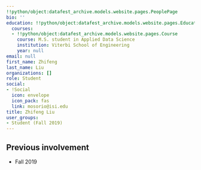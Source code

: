 ```yaml
---
!!python/object:datafest_archive.models.website.pages.PeoplePage
bio: ''
education: !!python/object:datafest_archive.models.website.pages.Education
  courses:
  - !!python/object:datafest_archive.models.website.pages.Course
    course: M.S. student in Applied Data Science
    institution: Viterbi School of Engineering
    year: null
email: null
first_name: Zhifeng
last_name: Liu
organizations: []
role: Student
social:
- !Social
  icon: envelope
  icon_pack: fas
  link: mosorio@isi.edu
title: Zhifeng Liu
user_groups:
- Student (Fall 2019)
---
```



## Previous involvement

* Fall 2019

